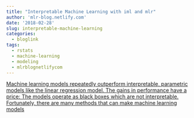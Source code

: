 ```yaml
---
title: "Interpretable Machine Learning with iml and mlr"
author: 'mlr-blog.netlify.com'
date: '2018-02-28'
slug: interpretable-machine-learning
categories:
  - bloglink
tags:
  - rstats
  - machine-learning
  - modeling
  - mlrblognetlifycom
---
```


[Machine learning models repeatedly outperform interpretable, parametric models like the linear regression model. The gains in performance have a price: The models operate as black boxes which are not interpretable. Fortunately, there are many methods that can make machine learning models<i class="fas fa-external-link-alt"></i>](https://mlr-blog.netlify.com/post/2018-04-30-interpretable-machine-learning-iml-and-mlr/)

